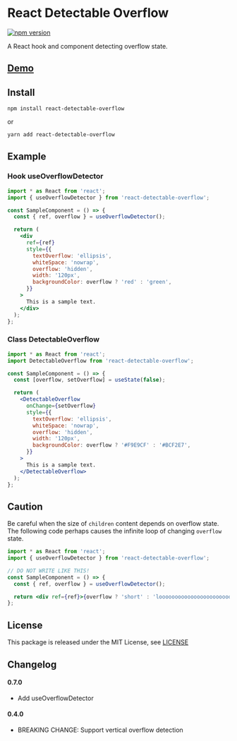 # React Detectable Overflow

[![npm version](https://badge.fury.io/js/react-detectable-overflow.svg)](https://badge.fury.io/js/react-detectable-overflow)

A React hook and component detecting overflow state.

## [Demo](https://h-kanazawa.github.io/react-detectable-overflow/index.html)

## Install

```
npm install react-detectable-overflow
```

or

```
yarn add react-detectable-overflow
```

## Example

### Hook useOverflowDetector

```jsx
import * as React from 'react';
import { useOverflowDetector } from 'react-detectable-overflow';

const SampleComponent = () => {
  const { ref, overflow } = useOverflowDetector();

  return (
    <div
      ref={ref}
      style={{
        textOverflow: 'ellipsis',
        whiteSpace: 'nowrap',
        overflow: 'hidden',
        width: '120px',
        backgroundColor: overflow ? 'red' : 'green',
      }}
    >
      This is a sample text.
    </div>
  );
};
```

### Class DetectableOverflow

```jsx
import * as React from 'react';
import DetectableOverflow from 'react-detectable-overflow';

const SampleComponent = () => {
  const [overflow, setOverflow] = useState(false);

  return (
    <DetectableOverflow
      onChange={setOverflow}
      style={{
        textOverflow: 'ellipsis',
        whiteSpace: 'nowrap',
        overflow: 'hidden',
        width: '120px',
        backgroundColor: overflow ? '#F9E9CF' : '#BCF2E7',
      }}
    >
      This is a sample text.
    </DetectableOverflow>
  );
};
```

## Caution

Be careful when the size of `children` content depends on overflow state. The following code perhaps causes the infinite loop of changing `overflow` state.

```jsx
import * as React from 'react';
import { useOverflowDetector } from 'react-detectable-overflow';

// DO NOT WRITE LIKE THIS!
const SampleComponent = () => {
  const { ref, overflow } = useOverflowDetector();

  return <div ref={ref}>{overflow ? 'short' : 'loooooooooooooooooooooooooooooooooooooong'}</div>;
};
```

## License

This package is released under the MIT License, see [LICENSE](./LICENSE)

## Changelog

#### 0.7.0

- Add useOverflowDetector

#### 0.4.0

- BREAKING CHANGE: Support vertical overflow detection
